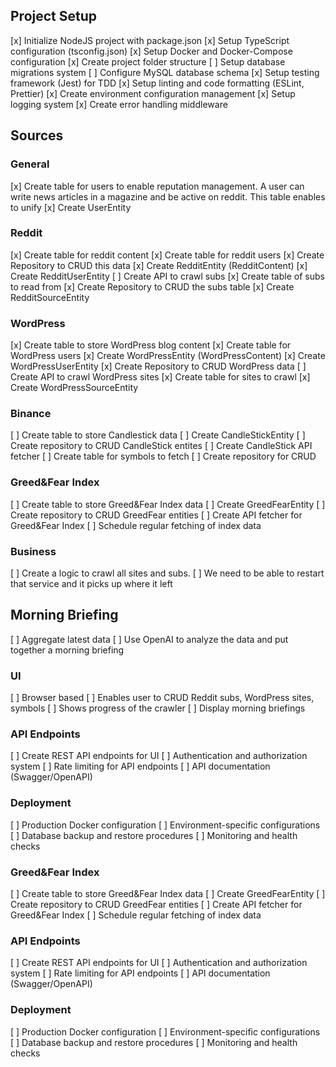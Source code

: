 ## Project Setup
[x] Initialize NodeJS project with package.json
[x] Setup TypeScript configuration (tsconfig.json)
[x] Setup Docker and Docker-Compose configuration
[x] Create project folder structure
[ ] Setup database migrations system
[ ] Configure MySQL database schema
[x] Setup testing framework (Jest) for TDD
[x] Setup linting and code formatting (ESLint, Prettier)
[x] Create environment configuration management
[x] Setup logging system
[x] Create error handling middleware

## Sources
### General
[x] Create table for users to enable reputation management. A user can write news articles in a magazine and be active on reddit. This table enables to unify 
[x] Create UserEntity

### Reddit
[x] Create table for reddit content
[x] Create table for reddit users
[x] Create Repository to CRUD this data
[x] Create RedditEntity (RedditContent)
[x] Create RedditUserEntity
[ ] Create API to crawl subs
[x] Create table of subs to read from
[x] Create Repository to CRUD the subs table
[x] Create RedditSourceEntity

### WordPress
[x] Create table to store WordPress blog content
[x] Create table for WordPress users
[x] Create WordPressEntity (WordPressContent)
[x] Create WordPressUserEntity
[x] Create Repository to CRUD WordPress data
[ ] Create API to crawl WordPress sites
[x] Create table for sites to crawl
[x] Create WordPressSourceEntity

### Binance
[ ] Create table to store Candlestick data
[ ] Create CandleStickEntity
[ ] Create repository to CRUD CandleStick entites
[ ] Create CandleStick API fetcher
[ ] Create table for symbols to fetch
[ ] Create repository for CRUD

### Greed&Fear Index
[ ] Create table to store Greed&Fear Index data
[ ] Create GreedFearEntity
[ ] Create repository to CRUD GreedFear entities
[ ] Create API fetcher for Greed&Fear Index
[ ] Schedule regular fetching of index data

### Business
[ ] Create a logic to crawl all sites and subs.
[ ] We need to be able to restart that service and it picks up where it left

## Morning Briefing
[ ] Aggregate latest data
[ ] Use OpenAI to analyze the data and put together a morning briefing

### UI
[ ] Browser based
[ ] Enables user to CRUD Reddit subs, WordPress sites, symbols
[ ] Shows progress of the crawler
[ ] Display morning briefings

### API Endpoints
[ ] Create REST API endpoints for UI
[ ] Authentication and authorization system
[ ] Rate limiting for API endpoints
[ ] API documentation (Swagger/OpenAPI)

### Deployment
[ ] Production Docker configuration
[ ] Environment-specific configurations
[ ] Database backup and restore procedures
[ ] Monitoring and health checks

### Greed&Fear Index
[ ] Create table to store Greed&Fear Index data
[ ] Create GreedFearEntity
[ ] Create repository to CRUD GreedFear entities
[ ] Create API fetcher for Greed&Fear Index
[ ] Schedule regular fetching of index data

### API Endpoints
[ ] Create REST API endpoints for UI
[ ] Authentication and authorization system
[ ] Rate limiting for API endpoints
[ ] API documentation (Swagger/OpenAPI)

### Deployment
[ ] Production Docker configuration
[ ] Environment-specific configurations
[ ] Database backup and restore procedures
[ ] Monitoring and health checks